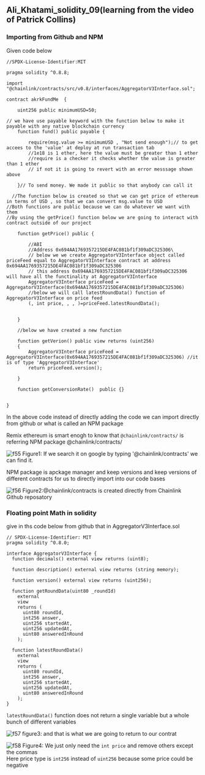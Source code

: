 
## Ali_Khatami_solidity_09(learning from the video of Patrick Collins)
### Importing from Github and NPM

Given code below

```
//SPDX-License-Identifier:MIT

pragma solidity ^0.8.8;

import "@chainlink/contracts/src/v0.8/interfaces/AggregatorV3Interface.sol";

contract akrkFundMe  {

    uint256 public minimumUSD=50;

// we have use payable keyword with the function below to make it payable with any native blockchain currency
    function fund() public payable {

        require(msg.value >= minimumUSD , "Not send enough");// to get accees to the 'value' at deploy at run transaction tab
        //1e18 is 1 ether, here the value must be greater than 1 ether
        //require is a checker it checks whether the value is greater than 1 ether
        // if not it is going to revert with an error messsage shown above

    }// To send money. We made it public so that anybody can call it

  //The function below is created so that we can get price of ethereum in terms of USD , so that we can convert msg.value to USD
//Both functions are public because we can do whatever we want with them
//By using the getPrice() function below we are going to interact with contract outside of our project

    function getPrice() public {

        //ABI
        //Address 0x694AA1769357215DE4FAC081bf1f309aDC325306\
        // below we we create AggregatorV3Interface object called priceFeed equal to AggregatorV3Interface contract at address 0x694AA1769357215DE4FAC081bf1f309aDC325306
        // this address 0x694AA1769357215DE4FAC081bf1f309aDC325306 will have all the functinality at AggregatorV3Interface
        AggregatorV3Interface priceFeed = AggregatorV3Interface(0x694AA1769357215DE4FAC081bf1f309aDC325306)
        //below we will call latestRoundData() function of AggregatorV3Interface on price feed
        (, int price, , , )=priceFeed.latestRoundData();

        
    }

    //below we have created a new function

    function getVerion() public view returns (uint256)
    {
        AggregatorV3Interface priceFeed = AggregatorV3Interface(0x694AA1769357215DE4FAC081bf1f309aDC325306) //it is of type 'AggregatorV3Interface'
        return priceFeed.version();

    }

    function getConversionRate()  public {}
    

}
```


In the above code instead of directly adding the code we can import directly from github or what is called an NPM package <br>

Remix ethereum is smart enogh to know that ```@chainlink/contracts/``` is referring NPM package @chainlink/contracts/



![f55](https://user-images.githubusercontent.com/89090776/235946346-0e8e022e-3766-449f-adc2-fdafa62c550c.jpg)
Figure1: If we search it on google by typing '@chainlink/contracts' we can find it.<br>

NPM package is  apckage manager and keep versions and keep versions of different contracts for us to directly import into our code bases

![f56](https://user-images.githubusercontent.com/89090776/235948717-e87de151-9dc6-44eb-ab46-f2d21320b4ed.jpg)
Figure2:@chainlink/contracts is created directly from Chainlink Github reposatory<br>


### Floating point Math in solidity

give in ths code below from github that in AggregatorV3Interface.sol

```
// SPDX-License-Identifier: MIT
pragma solidity ^0.8.0;

interface AggregatorV3Interface {
  function decimals() external view returns (uint8);

  function description() external view returns (string memory);

  function version() external view returns (uint256);

  function getRoundData(uint80 _roundId)
    external
    view
    returns (
      uint80 roundId,
      int256 answer,
      uint256 startedAt,
      uint256 updatedAt,
      uint80 answeredInRound
    );

  function latestRoundData()
    external
    view
    returns (
      uint80 roundId,
      int256 answer,
      uint256 startedAt,
      uint256 updatedAt,
      uint80 answeredInRound
    );
}

```


```latestRoundData()``` function does not return a single variable but a whole bunch of different variables


![f57](https://user-images.githubusercontent.com/89090776/236627807-35bfac06-fefa-4552-ac46-aad61777330a.jpg)
figure3: and that is what we are going to return to our contrat<br>


![f58](https://user-images.githubusercontent.com/89090776/236627978-0f647739-6580-4021-9594-6d216cf0ad5b.jpg)
Figure4: We just only need the ```int price``` and remove others except the commas<br>
Here price type is ```int256``` instead of ```uint256``` because some price could be negative<br>






